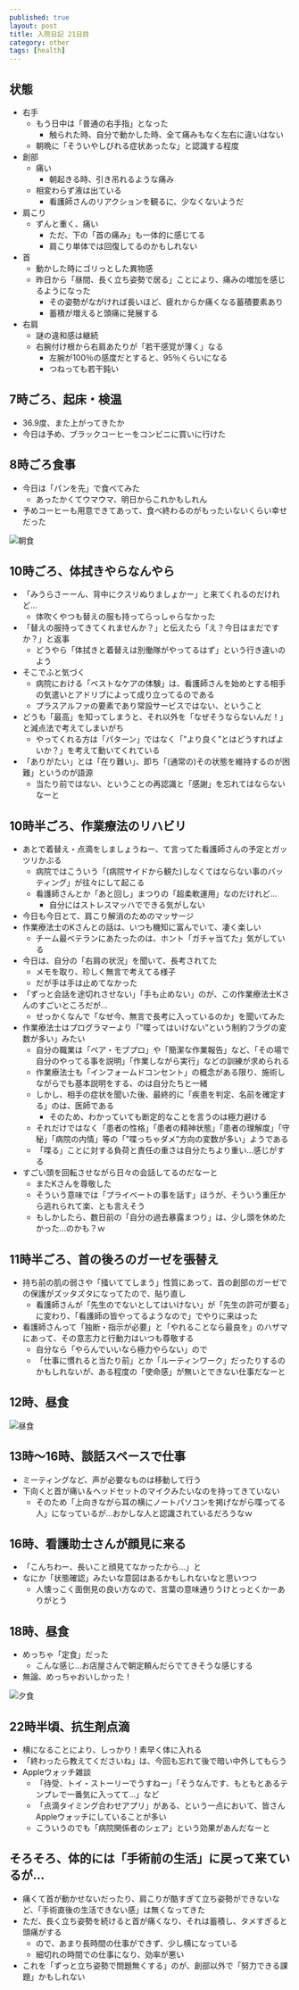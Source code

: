 ```yaml
---
published: true
layout: post
title: 入院日記 21日目
category: other
tags: [health]
---
```


## 状態

- 右手
  - もう日中は「普通の右手指」となった
    - 触られた時、自分で動かした時、全て痛みもなく左右に違いはない
  - 朝晩に「そういやしびれる症状あったな」と認識する程度
- 創部
  - 痛い
    - 朝起きる時、引き吊れるような痛み
  - 相変わらず液は出ている
    - 看護師さんのリアクションを観るに、少なくないようだ
- 肩こり
  - ずんと重く、痛い
    - ただ、下の「首の痛み」も一体的に感じてる
    - 肩こり単体では回復してるのかもしれない
- 首
  - 動かした時にゴリっとした異物感
  - 昨日から「昼間、長く立ち姿勢で居る」ことにより、痛みの増加を感じるようになった
    - その姿勢がながければ長いほど、疲れからか痛くなる蓄積要素あり
    - 蓄積が増えると頭痛に発展する
- 右肩
  - 謎の違和感は継続
  - 右腕付け根から右肩あたりが「若干感覚が薄く」なる
    - 左腕が100％の感度だとすると、95％くらいになる
    - つねっても若干鈍い

## 7時ごろ、起床・検温

- 36.9度、また上がってきたか
- 今日は予め、ブラックコーヒーをコンビニに買いに行けた

## 8時ごろ食事

- 今日は「パンを先」で食べてみた
  - あったかくてウマウマ、明日からこれかもしれん
- 予めコーヒーも用意できてあって、食べ終わるのがもったいないくらい幸せだった

![朝食](/images/other/photos/PXL_20250622_225453520.jpg)

## 10時ごろ、体拭きやらなんやら

- 「みうらさーーん、背中にクスリぬりましょかー」と来てくれるのだけれど…
  - 体吹くやつも替えの服も持ってらっしゃらなかった
- 「替えの服持ってきてくれませんか？」と伝えたら「え？今日はまだですか？」と返事
  - どうやら「体拭きと着替えは別働隊がやってるはず」という行き違いのよう
- そこでふと気づく
  - 病院における「ベストなケアの体験」は、看護師さんを始めとする相手の気遣いとアドリブによって成り立ってるのである
  - プラスアルファの要素であり常設サービスではない、ということ
- どうも「最高」を知ってしまうと、それ以外を「なぜそうならないんだ！」と減点法で考えてしまいがち
  - やってくれる方は「パターン」ではなく「”より良く”とはどうすればよいか？」を考えて動いてくれている
- 「ありがたい」とは「在り難い」、即ち「(通常の)その状態を維持するのが困難」というのが語源
  - 当たり前ではない、ということの再認識と「感謝」を忘れてはならないなーと

## 10時半ごろ、作業療法のリハビリ

- あとで着替え・点滴をしましょうねー、て言ってた看護師さんの予定とガッツリかぶる
  - 病院ではこういう「(病院サイドから観た)しなくてはならない事のバッティング」が往々にして起こる
  - 看護師さんとか「あと回し」まつりの「超柔軟運用」なのだけれど…
    - 自分にはストレスマッハでできる気がしない
- 今日も今日とて、肩こり解消のためのマッサージ
- 作業療法士のKさんとの話は、いつも機知に富んでいて、凄く楽しい
  - チーム最ベテランにあたったのは、ホント「ガチャ当てた」気がしている
- 今日は、自分の「右肩の状況」を聞いて、長考されてた
  - メモを取り、珍しく無言で考えてる様子
  - だが手は手は止めてなかった
- 「ずっと会話を途切れさせない」「手も止めない」のが、この作業療法士Kさんのすごいところだが…
  - せっかくなんで「なぜ今、無言で長考に入っているのか」を聞いてみた
- 作業療法士はプログラマーより「”喋ってはいけない”という制約フラグの変数が多い」みたい
  - 自分の職業は「ペア・モブプロ」や「簡潔な作業報告」など、「その場で自分のやってる事を説明」「作業しながら実行」などの訓練が求められる
  - 作業療法士も「インフォームドコンセント」の概念がある限り、施術しながらでも基本説明をする、のは自分たちと一緒
  - しかし、相手の症状を聞いた後、最終的に「疾患を判定、名前を確定する」のは、医師である
    - そのため、わかっていても断定的なことを言うのは極力避ける
  - それだけではなく「患者の性格」「患者の精神状態」「患者の理解度」「守秘」「病院の内情」等の「”喋っちゃダメ”方向の変数が多い」ようである
  - 「喋る」ことに対する負荷と責任の重さは自分たちより重い…感じがする
- すごい頭を回転させながら日々の会話してるのだなーと
  - またKさんを尊敬した
  - そういう意味では「プライベートの事を話す」ほうが、そういう重圧から逃れられて楽、とも言えそう
  - もしかしたら、数日前の「自分の過去暴露まつり」は、少し頭を休めたかった…のかも？ｗ

## 11時半ごろ、首の後ろのガーゼを張替え

- 持ち前の肌の弱さや「掻いててしまう」性質にあって、首の創部のガーゼでの保護がズッタズタになってたので、貼り直し
  - 看護師さんが「先生のでないとしてはいけない」が「先生の許可が要る」に変わり、「看護師の皆やってるようなので」でやりに来はった
- 看護師さんって「独断・指示が必要」と「やれることなら最良を」のハザマにあって、その意志力と行動力はいつも尊敬する
  - 自分なら「やらんでいいなら極力やらない」ので
  - 「仕事に慣れると当たり前」とか「ルーティンワーク」だったりするのかもしれないが、ある程度の「使命感」が無いとできない仕事だなーと

## 12時、昼食

![昼食](/images/other/photos/)

## 13時〜16時、談話スペースで仕事

- ミーティングなど、声が必要なものは移動して行う
- 下向くと首が痛い＆ヘッドセットのマイクみたいなのを持ってきていない
  - そのため「上向きながら耳の横にノートパソコンを掲げながら喋ってる人」になっているが…おかしな人と認識されているだろうなｗ

## 16時、看護助士さんが顔見に来る

- 「こんちわー、長いこと顔見てなかったから…」と
- なにか「状態確認」みたいな意図はあるかもしれないなと思いつつ
  - 人懐っこく面倒見の良い方なので、言葉の意味通りうけとっとくかーありがとう

## 18時、昼食

- めっちゃ「定食」だった
  - こんな感じ…お店屋さんで朝定頼んだらでてきそうな感じする
- 無論、めっちゃおいしかった！

![夕食](/images/other/photos/PXL_20250623_090442854.jpg)

## 22時半頃、抗生剤点滴

- 横になることにより、しっかり！素早く体に入れる
- 「終わったら教えてくださいね」は、今回も忘れて後で暗い中外してもらう
- Appleウォッチ雑談
  - 「待受、トイ・ストーリーでうすねー」「そうなんです、もともとあるテンプレで一番気に入ってて…」など
  - 「点滴タイミング合わせアプリ」がある、という一点において、皆さんAppleウォッチにしていることが多い
  - こういうのでも「病院関係者のシェア」という効果があんだなーと

## そろそろ、体的には「手術前の生活」に戻って来ているが…

- 痛くて首が動かせないだったり、肩こりが酷すぎて立ち姿勢ができないなど、「手術直後の生活できない感」は無くなってきた
- ただ、長く立ち姿勢を続けると首が痛くなり、それは蓄積し、タメすぎると頭痛がする
  - ので、あまり長時間の仕事ができず、少し横になっている
  - 細切れの時間での仕事になり、効率が悪い
- これを「ずっと立ち姿勢で問題無くする」のが、創部以外で「努力できる課題」かもしれない

